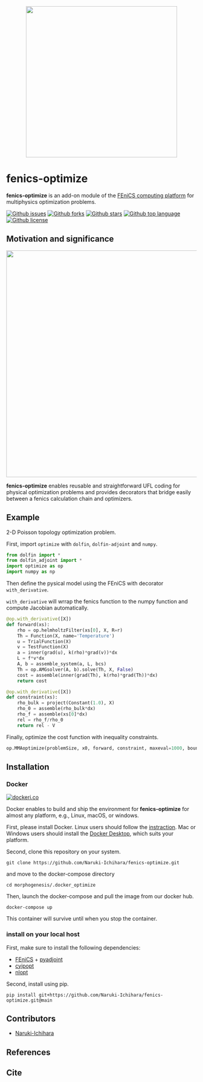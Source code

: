 <div align="center"><img src="https://user-images.githubusercontent.com/70839257/148243588-6517e901-3c49-4dd7-9130-56e61aa94c3e.png" width="400"/></div>

# fenics-optimize
<!-- # Short Description -->

**fenics-optimize** is an add-on module of the [FEniCS computing platform](https://fenicsproject.org/) for multiphysics optimization problems. 

<!-- # Badges -->

[![Github issues](https://img.shields.io/github/issues/Naruki-Ichihara/morphogenesis?style=for-the-badge&logo=appveyor)](https://github.com/Naruki-Ichihara/morphogenesis/issues)
[![Github forks](https://img.shields.io/github/forks/Naruki-Ichihara/morphogenesis?style=for-the-badge&logo=appveyor)](https://github.com/Naruki-Ichihara/morphogenesis/network/members)
[![Github stars](https://img.shields.io/github/stars/Naruki-Ichihara/morphogenesis?style=for-the-badge&logo=appveyor)](https://github.com/Naruki-Ichihara/morphogenesis/stargazers)
[![Github top language](https://img.shields.io/github/languages/top/Naruki-Ichihara/morphogenesis?style=for-the-badge&logo=appveyor)](https://github.com/Naruki-Ichihara/morphogenesis/)
[![Github license](https://img.shields.io/github/license/Naruki-Ichihara/morphogenesis?style=for-the-badge&logo=appveyor)](https://github.com/Naruki-Ichihara/morphogenesis/)

## Motivation and significance

<p align="center">
  <img src="https://user-images.githubusercontent.com/70839257/148230717-e25da51a-3f96-461d-960f-8f22381387fc.png" width="600"/>
</p>

**fenics-optimize** enables reusable and straightforward UFL coding for physical optimization problems and provides decorators that bridge easily between a fenics calculation chain and optimizers.

## Example
2-D Poisson topology optimization problem.

First, import `optimize` with `dolfin`, `dolfin-adjoint` and `numpy`.
```python
from dolfin import *
from dolfin_adjoint import *
import optimize as op
import numpy as np
```

Then define the pysical model using the FEniCS with decorator `with_derivative`.

`with_derivative` will wrrap the fenics function to the numpy function and compute Jacobian automatically.

```python
@op.with_derivative([X])
def forward(xs):
    rho = op.helmholtzFilter(xs[0], X, R=r)
    Th = Function(X, name='Temperature')
    u = TrialFunction(X)
    v = TestFunction(X)
    a = inner(grad(u), k(rho)*grad(v))*dx
    L = f*v*dx
    A, b = assemble_system(a, L, bcs)
    Th = op.AMGsolver(A, b).solve(Th, X, False)
    cost = assemble(inner(grad(Th), k(rho)*grad(Th))*dx)
    return cost

@op.with_derivative([X])
def constraint(xs):
    rho_bulk = project(Constant(1.0), X)
    rho_0 = assemble(rho_bulk*dx)
    rho_f = assemble(xs[0]*dx)
    rel = rho_f/rho_0
    return rel - V
```

Finally, optimize the cost function with inequality constraints.

```python
op.MMAoptimize(problemSize, x0, forward, constraint, maxeval=1000, bounds=[0, 1], rel=1e-20)
```

## Installation
### Docker

[![dockeri.co](https://dockeri.co/image/ichiharanaruki/fenics-optimize)](https://hub.docker.com/r/ichiharanaruki/fenics-optimize)

Docker enables to build and ship the environment for **fenics-optimize** for almost any platform, e.g., Linux, macOS, or windows.

First, please install Docker. Linux users should follow the [instraction](https://docs.docker.com/get-started/). Mac or Windows users should install the [Docker Desktop](https://www.docker.com/products/docker-desktop), which suits your platform.

Second, clone this repository on your system.
```
git clone https://github.com/Naruki-Ichihara/fenics-optimize.git
```
and move to the docker-compose directory
```
cd morphogenesis/.docker_optimize
```
Then, launch the docker-compose and pull the image from our docker hub.
```
docker-compose up
```
This container will survive until when you stop the container.

### install on your local host
First, make sure to install the following dependencies:

* [FEniCS](https://fenicsproject.org/) + [pyadjoint](https://github.com/dolfin-adjoint/pyadjoint)
* [cyipopt](https://github.com/mechmotum/cyipopt)
* [nlopt](https://github.com/stevengj/nlopt/)

Second, install using pip.
```
pip install git+https://github.com/Naruki-Ichihara/fenics-optimize.git@main
```

## Contributors

- [Naruki-Ichihara](https://github.com/Naruki-Ichihara)

## References
## Cite
